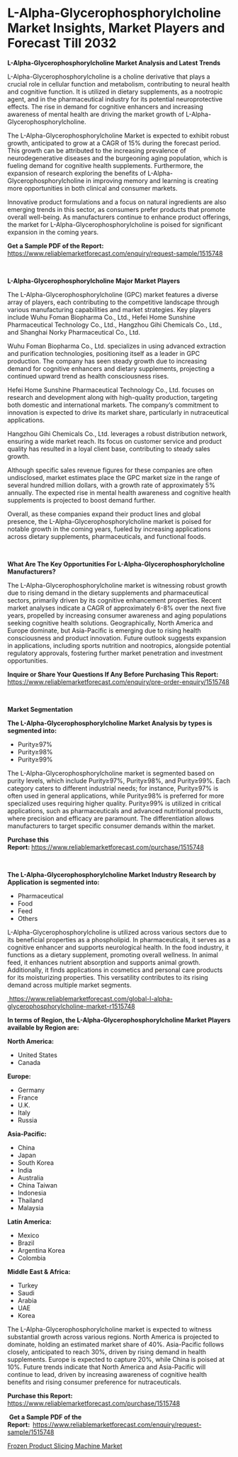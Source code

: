 <p><h1>L-Alpha-Glycerophosphorylcholine Market Insights, Market Players and Forecast Till 2032</h1></p><p><strong>L-Alpha-Glycerophosphorylcholine Market Analysis and Latest Trends</strong></p>
<p><p>L-Alpha-Glycerophosphorylcholine is a choline derivative that plays a crucial role in cellular function and metabolism, contributing to neural health and cognitive function. It is utilized in dietary supplements, as a nootropic agent, and in the pharmaceutical industry for its potential neuroprotective effects. The rise in demand for cognitive enhancers and increasing awareness of mental health are driving the market growth of L-Alpha-Glycerophosphorylcholine.</p><p>The L-Alpha-Glycerophosphorylcholine Market is expected to exhibit robust growth, anticipated to grow at a CAGR of 15% during the forecast period. This growth can be attributed to the increasing prevalence of neurodegenerative diseases and the burgeoning aging population, which is fueling demand for cognitive health supplements. Furthermore, the expansion of research exploring the benefits of L-Alpha-Glycerophosphorylcholine in improving memory and learning is creating more opportunities in both clinical and consumer markets.</p><p>Innovative product formulations and a focus on natural ingredients are also emerging trends in this sector, as consumers prefer products that promote overall well-being. As manufacturers continue to enhance product offerings, the market for L-Alpha-Glycerophosphorylcholine is poised for significant expansion in the coming years.</p></p>
<p><strong>Get a Sample PDF of the Report:&nbsp;</strong> <a href="https://www.reliablemarketforecast.com/enquiry/request-sample/1515748?utm_campaign=2288&utm_medium=2&utm_source=Github&utm_content=ia&utm_term=29032025&utm_id=l-alpha-glycerophosphorylcholine">https://www.reliablemarketforecast.com/enquiry/request-sample/1515748</a></p>
<p>&nbsp;</p>
<p><strong>L-Alpha-Glycerophosphorylcholine Major Market Players</strong></p>
<p><p>The L-Alpha-Glycerophosphorylcholine (GPC) market features a diverse array of players, each contributing to the competitive landscape through various manufacturing capabilities and market strategies. Key players include Wuhu Foman Biopharma Co., Ltd., Hefei Home Sunshine Pharmaceutical Technology Co., Ltd., Hangzhou Gihi Chemicals Co., Ltd., and Shanghai Norky Pharmaceutical Co., Ltd.</p><p>Wuhu Foman Biopharma Co., Ltd. specializes in using advanced extraction and purification technologies, positioning itself as a leader in GPC production. The company has seen steady growth due to increasing demand for cognitive enhancers and dietary supplements, projecting a continued upward trend as health consciousness rises.</p><p>Hefei Home Sunshine Pharmaceutical Technology Co., Ltd. focuses on research and development along with high-quality production, targeting both domestic and international markets. The company’s commitment to innovation is expected to drive its market share, particularly in nutraceutical applications.</p><p>Hangzhou Gihi Chemicals Co., Ltd. leverages a robust distribution network, ensuring a wide market reach. Its focus on customer service and product quality has resulted in a loyal client base, contributing to steady sales growth.</p><p>Although specific sales revenue figures for these companies are often undisclosed, market estimates place the GPC market size in the range of several hundred million dollars, with a growth rate of approximately 5% annually. The expected rise in mental health awareness and cognitive health supplements is projected to boost demand further.</p><p>Overall, as these companies expand their product lines and global presence, the L-Alpha-Glycerophosphorylcholine market is poised for notable growth in the coming years, fueled by increasing applications across dietary supplements, pharmaceuticals, and functional foods.</p></p>
<p>&nbsp;</p>
<p><strong>What Are The Key Opportunities For L-Alpha-Glycerophosphorylcholine Manufacturers?</strong></p>
<p><p>The L-Alpha-Glycerophosphorylcholine market is witnessing robust growth due to rising demand in the dietary supplements and pharmaceutical sectors, primarily driven by its cognitive enhancement properties. Recent market analyses indicate a CAGR of approximately 6-8% over the next five years, propelled by increasing consumer awareness and aging populations seeking cognitive health solutions. Geographically, North America and Europe dominate, but Asia-Pacific is emerging due to rising health consciousness and product innovation. Future outlook suggests expansion in applications, including sports nutrition and nootropics, alongside potential regulatory approvals, fostering further market penetration and investment opportunities.</p></p>
<p><strong>Inquire or Share Your Questions If Any Before Purchasing This Report:</strong> <a href="https://www.reliablemarketforecast.com/enquiry/pre-order-enquiry/1515748?utm_campaign=2288&utm_medium=2&utm_source=Github&utm_content=ia&utm_term=29032025&utm_id=l-alpha-glycerophosphorylcholine">https://www.reliablemarketforecast.com/enquiry/pre-order-enquiry/1515748</a></p>
<p>&nbsp;</p>
<p><strong>Market Segmentation</strong></p>
<p><strong>The L-Alpha-Glycerophosphorylcholine Market Analysis by types is segmented into:</strong></p>
<p><ul><li>Purity≥97%</li><li>Purity≥98%</li><li>Purity≥99%</li></ul></p>
<p><p>The L-Alpha-Glycerophosphorylcholine market is segmented based on purity levels, which include Purity≥97%, Purity≥98%, and Purity≥99%. Each category caters to different industrial needs; for instance, Purity≥97% is often used in general applications, while Purity≥98% is preferred for more specialized uses requiring higher quality. Purity≥99% is utilized in critical applications, such as pharmaceuticals and advanced nutritional products, where precision and efficacy are paramount. The differentiation allows manufacturers to target specific consumer demands within the market.</p></p>
<p><strong>Purchase this Report:&nbsp;</strong><a href="https://www.reliablemarketforecast.com/purchase/1515748?utm_campaign=2288&utm_medium=2&utm_source=Github&utm_content=ia&utm_term=29032025&utm_id=l-alpha-glycerophosphorylcholine">https://www.reliablemarketforecast.com/purchase/1515748</a></p>
<p>&nbsp;</p>
<p><strong>The L-Alpha-Glycerophosphorylcholine Market Industry Research by Application is segmented into:</strong></p>
<p><ul><li>Pharmaceutical</li><li>Food</li><li>Feed</li><li>Others</li></ul></p>
<p><p>L-Alpha-Glycerophosphorylcholine is utilized across various sectors due to its beneficial properties as a phospholipid. In pharmaceuticals, it serves as a cognitive enhancer and supports neurological health. In the food industry, it functions as a dietary supplement, promoting overall wellness. In animal feed, it enhances nutrient absorption and supports animal growth. Additionally, it finds applications in cosmetics and personal care products for its moisturizing properties. This versatility contributes to its rising demand across multiple market segments.</p></p>
<p><a href="https://www.reliablemarketforecast.com/global-l-alpha-glycerophosphorylcholine-market-r1515748?utm_campaign=2288&utm_medium=2&utm_source=Github&utm_content=ia&utm_term=29032025&utm_id=l-alpha-glycerophosphorylcholine">&nbsp;https://www.reliablemarketforecast.com/global-l-alpha-glycerophosphorylcholine-market-r1515748</a></p>
<p><strong>In terms of Region, the L-Alpha-Glycerophosphorylcholine Market Players available by Region are:</strong></p>
<p>
    <p> <strong> North America: </strong>
        <ul>
            <li>United States</li>
            <li>Canada</li>
        </ul>
        </p> 
    <p> <strong> Europe: </strong>
        <ul>
            <li>Germany</li>
            <li>France</li>
            <li>U.K.</li>
            <li>Italy</li>
            <li>Russia</li>
        </ul>
        </p> 
    <p> <strong> Asia-Pacific: </strong>
        <ul>
            <li>China</li>
            <li>Japan</li>
            <li>South Korea</li>
            <li>India</li>
            <li>Australia</li>
            <li>China Taiwan</li>
            <li>Indonesia</li>
            <li>Thailand</li>
            <li>Malaysia</li>
        </ul>
        </p> 
    <p> <strong> Latin America: </strong>
        <ul>
            <li>Mexico</li>
            <li>Brazil</li>
            <li>Argentina Korea</li>
            <li>Colombia</li>
        </ul>
        </p> 
    <p> <strong> Middle East & Africa: </strong>
        <ul>
            <li>Turkey</li>
            <li>Saudi</li>
            <li>Arabia</li>
            <li>UAE</li>
            <li>Korea</li>
        </ul>
    </p>
    </p>
<p><p>The L-Alpha-Glycerophosphorylcholine market is expected to witness substantial growth across various regions. North America is projected to dominate, holding an estimated market share of 40%. Asia-Pacific follows closely, anticipated to reach 30%, driven by rising demand in health supplements. Europe is expected to capture 20%, while China is poised at 10%. Future trends indicate that North America and Asia-Pacific will continue to lead, driven by increasing awareness of cognitive health benefits and rising consumer preference for nutraceuticals.</p></p>
<p><strong>Purchase this Report: </strong><a href="https://www.reliablemarketforecast.com/purchase/1515748?utm_campaign=2288&utm_medium=2&utm_source=Github&utm_content=ia&utm_term=29032025&utm_id=l-alpha-glycerophosphorylcholine">https://www.reliablemarketforecast.com/purchase/1515748</a></p>
<p>&nbsp;<strong>Get a Sample PDF of the Report:&nbsp;&nbsp;</strong><a href="https://www.reliablemarketforecast.com/enquiry/request-sample/1515748?utm_campaign=2288&utm_medium=2&utm_source=Github&utm_content=ia&utm_term=29032025&utm_id=l-alpha-glycerophosphorylcholine">https://www.reliablemarketforecast.com/enquiry/request-sample/1515748</a></p>
<p><strong></strong></p>
<p><p><a href="https://github.com/suleimannichelle7/Market-Research-Report-List-1/blob/main/frozen-product-slicing-machine-market.md?utm_campaign=2288&utm_medium=2&utm_source=Github&utm_content=ia&utm_term=29032025&utm_id=l-alpha-glycerophosphorylcholine">Frozen Product Slicing Machine Market</a></p></p>
